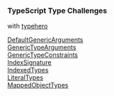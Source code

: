 ### TypeScript Type Challenges

with [typehero](https://typehero.dev/)

[DefaultGenericArguments](/DefaultGenericArguments/)<br>
[GenericTypeArguments](/GenericTypeArguments/)<br>
[GenericTypeConstraints](/GenericTypeConstraints/)<br>
[IndexSignature](/IndexSignatures/)<br>
[IndexedTypes](/IndexedTypes/)<br>
[LiteralTypes](/LiteralTypes/)<br>
[MappedObjectTypes](/MappedObjectTypes/)<br>

